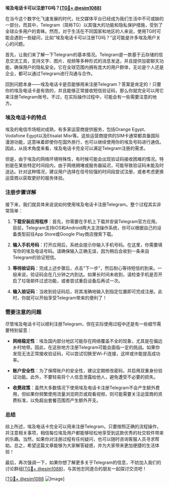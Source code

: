 **埃及电话卡可以注册TG吗？[[TG💪+ @esim1088](https://t.me/s/esim1088)]**

在当今这个数字化飞速发展的时代，社交媒体平台已经成为我们生活中不可或缺的一部分。而其中，Telegram（简称TG）以其强大的功能和隐私保护措施，受到了全球众多用户的青睐。然而，对于生活在不同国家和地区的人来说，使用TG时可能会遇到一些疑问，比如“埃及电话卡可以注册TG吗？”这可能是许多埃及用户关心的问题。

首先，让我们来了解一下Telegram的基本情况。Telegram是一款基于云存储的信息交流工具，支持文字、图片、视频等多种形式的消息发送，并且提供加密聊天功能，确保用户的隐私安全。它在全球范围内拥有庞大的用户群体，无论是个人还是企业，都可以通过Telegram进行沟通与合作。

回到问题本身——埃及电话卡是否能够用来注册Telegram？答案是肯定的！只要你的埃及电话卡是有效的，并且能够正常接收短信验证码，那么你就完全可以用它来注册Telegram账号。不过，在实际操作过程中，可能会有一些需要注意的地方。

### 埃及电话卡的特点

埃及的电信市场相对成熟，有多家运营商提供服务，包括Orange Egypt、Vodafone Egypt以及Etisalat Misr等。这些运营商提供的SIM卡通常都具备国际漫游功能，这意味着即使你在国外旅行，也可以继续使用你的埃及号码进行通信。因此，从技术角度来看，埃及电话卡完全可以满足Telegram注册的需求。

但是，由于埃及的网络环境特殊性，有时候可能会出现验证码接收困难的情况。特别是在某些特定时间段内，由于网络拥堵或服务器延迟，可能导致验证码未能及时送达。针对这种情况，建议用户选择在信号较强的时间段尝试注册，或者考虑更换运营商以获取更好的服务体验。

### 注册步骤详解

接下来，我们就具体来说说如何使用埃及电话卡注册Telegram。整个过程其实非常简单：

1. **下载安装应用程序**：首先，你需要在手机上下载并安装Telegram官方应用。目前，Telegram支持iOS和Android两大主流操作系统，你可以根据自己的设备类型前往App Store或Google Play商店搜索下载。

2. **输入手机号码**：打开应用后，系统会提示你输入手机号码。在这里，你需要填写你的埃及电话号码。请确保输入正确无误，因为稍后会收到一条来自Telegram的验证短信。

3. **等待验证码**：完成上述步骤后，点击“下一步”，然后耐心等待短信的到来。一般来说，验证码会在几分钟之内到达。如果长时间未收到，请检查手机是否开启了垃圾邮件过滤功能，或者尝试重启设备后再试一次。

4. **输入验证码**：当收到验证码后，将其准确地输入到指定位置即可完成注册。此时，你就可以开始享受Telegram带来的便利了！

### 需要注意的问题

尽管埃及电话卡可以顺利注册Telegram，但在实际使用过程中还是有一些细节需要特别留意：

- **网络稳定性**：埃及国内部分地区可能存在网络覆盖不全的现象，尤其是在偏远乡村地带。因此，在这些地方注册Telegram可能会面临一定的挑战。如果你发现无法正常接收验证码，可以尝试切换至Wi-Fi连接，这样或许能提高成功率。
  
- **账户安全性**：为了保障账户的安全性，建议定期修改密码，并启用双重身份验证功能。此外，不要轻易将个人信息泄露给他人，避免遭受不必要的损失。

- **收费政策**：虽然大多数情况下使用埃及电话卡注册Telegram不会产生额外费用，但如果你频繁使用流量浏览网页或观看视频，则可能需要关注运营商的资费标准，以免超出套餐范围而产生额外开支。

### 总结

综上所述，埃及电话卡完全可以用来注册Telegram。只要按照正确的流程操作，并注意相关事项，相信每位埃及用户都能够轻松地享受到这款优秀的社交软件带来的乐趣。当然，如果你对注册过程有任何疑问，也可以随时咨询客服人员寻求帮助。总之，希望这篇文章能够为大家解答疑惑，并为大家带来更加便捷的生活体验！

最后，再次强调一下，如果你想了解更多关于Telegram的信息，不妨加入我们的讨论群组[[TG💪+ @esim1088](https://t.me/s/esim1088)]，与其他志同道合的朋友一起探讨交流吧！

[[TG💪+ @esim1088](https://t.me/s/esim1088) ![Image](https://i.postimg.cc/4NQfJmqS/Snipaste-2025-05-13-00-14-12.png)]